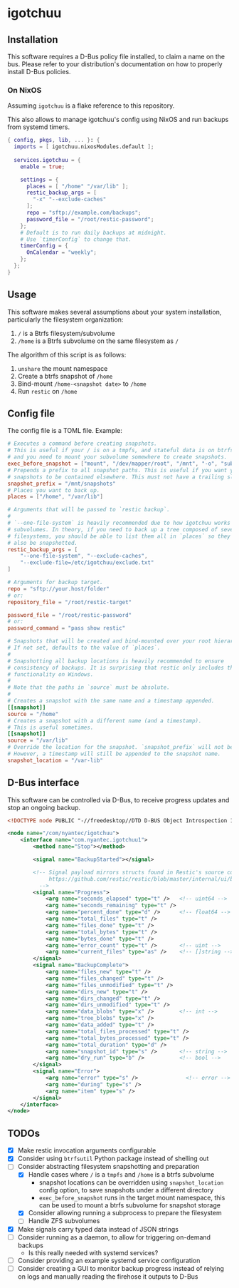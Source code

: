 # igotchuu

## Installation
This software requires a D-Bus policy file installed, to claim a name on the
bus. Please refer to your distribution's documentation on how to properly
install D-Bus policies.

### On NixOS
Assuming `igotchuu` is a flake reference to this repository.

This also allows to manage igotchuu's config using NixOS and run backups from
systemd timers.

```nix
{ config, pkgs, lib, ... }: {
  imports = [ igotchuu.nixosModules.default ];
  
  services.igotchuu = {
    enable = true;

	settings = {
      places = [ "/home" "/var/lib" ];
	  restic_backup_args = [
        "-x" "--exclude-caches"
      ];
      repo = "sftp://example.com/backups";
      password_file = "/root/restic-password";
	};
	# Default is to run daily backups at midnight.
	# Use `timerConfig` to change that.
    timerConfig = {
      OnCalendar = "weekly";
    };
  };
}
```

## Usage
This software makes several assumptions about your system installation,
particularly the filesystem organization:

1. `/` is a Btrfs filesystem/subvolume
2. `/home` is a Btrfs subvolume on the same filesystem as `/`

The algorithm of this script is as follows:

1. `unshare` the mount namespace
2. Create a btrfs snapshot of `/home`
3. Bind-mount `/home-<snapshot date>` to `/home`
4. Run `restic` on `/home`

## Config file
The config file is a TOML file. Example:

```toml
# Executes a command before creating snapshots.
# This is useful if your / is on a tmpfs, and stateful data is on btrfs,
# and you need to mount your subvolume somewhere to create snapshots.
exec_before_snapshot = ["mount", "/dev/mapper/root", "/mnt", "-o", "subvol=5"]
# Prepends a prefix to all snapshot paths. This is useful if you want your
# snapshots to be contained elsewhere. This must not have a trailing slash.
snapshot_prefix = "/mnt/snapshots"
# Places you want to back up.
places = ["/home", "/var/lib"]

# Arguments that will be passed to `restic backup`.
#
# `--one-file-system` is heavily recommended due to how igotchuu works with
# subvolumes. In theory, if you need to back up a tree composed of several
# filesystems, you should be able to list them all in `places` so they will
# also be snapshotted.
restic_backup_args = [
	"--one-file-system", "--exclude-caches",
	"--exclude-file=/etc/igotchuu/exclude.txt"
]

# Arguments for backup target.
repo = "sftp://your.host/folder"
# or:
repository_file = "/root/restic-target"

password_file = "/root/restic-password"
# or:
password_command = "pass show restic"

# Snapshots that will be created and bind-mounted over your root hierarchy.
# If not set, defaults to the value of `places`.
#
# Snapshotting all backup locations is heavily recommended to ensure
# consistency of backups. It is surprising that restic only includes this
# functionality on Windows.
#
# Note that the paths in `source` must be absolute.
#
# Creates a snapshot with the same name and a timestamp appended.
[[snapshot]]
source = "/home"
# Creates a snapshot with a different name (and a timestamp).
# This is useful sometimes.
[[snapshot]]
source = "/var/lib"
# Override the location for the snapshot. `snapshot_prefix` will not be used.
# However, a timestamp will still be appended to the snapshot name.
snapshot_location = "/var-lib"

```

## D-Bus interface
This software can be controlled via D-Bus, to receive progress updates
and stop an ongoing backup.

```xml
<!DOCTYPE node PUBLIC "-//freedesktop//DTD D-BUS Object Introspection 1.0//EN" "http://www.freedesktop.org/standards/dbus/1.0/introspect.dtd">

<node name="/com/nyantec/igotchuu">
    <interface name="com.nyantec.igotchuu1">
        <method name="Stop"></method>

        <signal name="BackupStarted"></signal>

        <!-- Signal payload mirrors structs found in Restic's source code
             https://github.com/restic/restic/blob/master/internal/ui/backup/json.go
          -->
        <signal name="Progress">
            <arg name="seconds_elapsed" type="t" />   <!-- uint64 -->
            <arg name="seconds_remaining" type="t" />
            <arg name="percent_done" type="d" />      <!-- float64 -->
            <arg name="total_files" type="t" />
            <arg name="files_done" type="t" />
            <arg name="total_bytes" type="t" />
            <arg name="bytes_done" type="t" />
            <arg name="error_count" type="t" />       <!-- uint -->
            <arg name="current_files" type="as" />    <!-- []string -->
        </signal>
        <signal name="BackupComplete">
            <arg name="files_new" type="t" />
            <arg name="files_changed" type="t" />
            <arg name="files_unmodified" type="t" />
            <arg name="dirs_new" type="t" />
            <arg name="dirs_changed" type="t" />
            <arg name="dirs_unmodified" type="t" />
            <arg name="data_blobs" type="x" />        <!-- int -->
            <arg name="tree_blobs" type="x" />
            <arg name="data_added" type="t" />
            <arg name="total_files_processed" type="t" />
            <arg name="total_bytes_processed" type="t" />
            <arg name="total_duration" type="d" />
            <arg name="snapshot_id" type="s" />       <!-- string -->
            <arg name="dry_run" type="b" />           <!-- bool -->
        </signal>
        <signal name="Error">
            <arg name="error" type="s" />               <!-- error -->
            <arg name="during" type="s" />
            <arg name="item" type="s" />
        </signal>
    </interface>
</node>
```

## TODOs
 - [x] Make restic invocation arguments configurable
 - [x] Consider using `btrfsutil` Python package instead of shelling out
 - [ ] Consider abstracting filesystem snapshotting and preparation
   - [x] Handle cases where `/` is a `tmpfs` and `/home` is a btrfs subvolume
     - snapshot locations can be overridden using `snapshot_location` config
       option, to save snapshots under a different directory
     - `exec_before_snapshot` runs in the target mount namespace, this can be
       used to mount a btrfs subvolume for snapshot storage
   - [x] Consider allowing running a subprocess to prepare the filesystem
   - [ ] Handle ZFS subvolumes
 - [x] Make signals carry typed data instead of JSON strings
 - [ ] Consider running as a daemon, to allow for triggering on-demand backups
   - Is this really needed with systemd services?
 - [ ] Consider providing an example systemd service configuration
 - [ ] Consider creating a GUI to monitor backup progress instead of relying on
       logs and manually reading the firehose it outputs to D-Bus 
